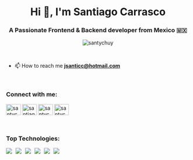 <h1 align="center">Hi 👋, I'm Santiago Carrasco</h1>
<h3 align="center">A Passionate Frontend & Backend developer from Mexico 🇲🇽</h3>

<p align="center"> <img src="https://komarev.com/ghpvc/?username=santychuy&label=Profile%20views&color=0e75b6&style=flat" alt="santychuy" /> </p>

</br>

- 📫 How to reach me **jsanticc@hotmail.com**

</br>
<h3 align="left">Connect with me:</h3>
<p align="left">
<a href="https://twitter.com/santychuy" target="blank"><img align="center" src="https://cdn.jsdelivr.net/npm/simple-icons@3.0.1/icons/twitter.svg" alt="santychuy" height="30" width="40" /></a>
<a href="https://linkedin.com/in/santiagocarrascocampa" target="blank"><img align="center" src="https://cdn.jsdelivr.net/npm/simple-icons@3.0.1/icons/linkedin.svg" alt="santiagocarrascocampa" height="30" width="40" /></a>
<a href="https://instagram.com/santychuy" target="blank"><img align="center" src="https://cdn.jsdelivr.net/npm/simple-icons@3.0.1/icons/instagram.svg" alt="santychuy" height="30" width="40" /></a>
<a href="https://dribbble.com/santychuy" target="blank"><img align="center" src="https://cdn.jsdelivr.net/npm/simple-icons@3.0.1/icons/dribbble.svg" alt="santychuy" height="30" width="40" /></a>
</p>

</br>

<h3 align="left">Top Technologies:</h3>
<p align="left"><img src="https://img.shields.io/badge/%20-Javascript-F7DF1E?logo=javascript&style=for-the-badge&labelColor=474747" style="padding: 0 10px 0 0" /><img src="https://img.shields.io/badge/%20-typescript-007ACC?logo=typescript&style=for-the-badge&labelColor=474747" style="padding: 0 10px 0 0" /><img src="https://img.shields.io/badge/%20-react-61DAFB?logo=react&style=for-the-badge&labelColor=474747" style="padding: 0 10px 0 0" /><img src="https://img.shields.io/badge/%20-swift-FA7343?logo=swift&style=for-the-badge&labelColor=474747" style="padding: 0 10px 0 0" /><img src="https://img.shields.io/badge/%20-node.js-339933?logo=node.js&style=for-the-badge&labelColor=474747" style="padding: 0 10px 0 0" /><img src="https://img.shields.io/badge/%20-Graphql-E10098?logo=graphql&style=for-the-badge&labelColor=474747" style="padding: 0 10px 0 0" /></p>
<!-- <p align="left"> <a href="https://www.docker.com/" target="_blank"> <img src="https://devicons.github.io/devicon/devicon.git/icons/docker/docker-original-wordmark.svg" alt="docker" width="40" height="40"/> </a> <a href="https://expressjs.com" target="_blank"> <img src="https://devicons.github.io/devicon/devicon.git/icons/express/express-original-wordmark.svg" alt="express" width="40" height="40"/> </a> <a href="https://www.figma.com/" target="_blank"> <img src="https://www.vectorlogo.zone/logos/figma/figma-icon.svg" alt="figma" width="40" height="40"/> </a> <a href="https://firebase.google.com/" target="_blank"> <img src="https://www.vectorlogo.zone/logos/firebase/firebase-icon.svg" alt="firebase" width="40" height="40"/> </a> <a href="https://git-scm.com/" target="_blank"> <img src="https://www.vectorlogo.zone/logos/git-scm/git-scm-icon.svg" alt="git" width="40" height="40"/> </a> <a href="https://graphql.org" target="_blank"> <img src="https://www.vectorlogo.zone/logos/graphql/graphql-icon.svg" alt="graphql" width="40" height="40"/> </a> <a href="https://developer.mozilla.org/en-US/docs/Web/JavaScript" target="_blank"> <img src="https://devicons.github.io/devicon/devicon.git/icons/javascript/javascript-original.svg" alt="javascript" width="40" height="40"/> </a> <a href="https://jestjs.io" target="_blank"> <img src="https://www.vectorlogo.zone/logos/jestjsio/jestjsio-icon.svg" alt="jest" width="40" height="40"/> </a> <a href="https://www.linux.org/" target="_blank"> <img src="https://devicons.github.io/devicon/devicon.git/icons/linux/linux-original.svg" alt="linux" width="40" height="40"/> </a> <a href="https://www.mongodb.com/" target="_blank"> <img src="https://devicons.github.io/devicon/devicon.git/icons/mongodb/mongodb-original-wordmark.svg" alt="mongodb" width="40" height="40"/> </a> <a href="https://nextjs.org/" target="_blank"> <img src="https://cdn.worldvectorlogo.com/logos/nextjs-3.svg" alt="nextjs" width="40" height="40"/> </a> <a href="https://www.nginx.com" target="_blank"> <img src="https://devicons.github.io/devicon/devicon.git/icons/nginx/nginx-original.svg" alt="nginx" width="40" height="40"/> </a> <a href="https://nodejs.org" target="_blank"> <img src="https://devicons.github.io/devicon/devicon.git/icons/nodejs/nodejs-original-wordmark.svg" alt="nodejs" width="40" height="40"/> </a> <a href="https://www.postgresql.org" target="_blank"> <img src="https://devicons.github.io/devicon/devicon.git/icons/postgresql/postgresql-original-wordmark.svg" alt="postgresql" width="40" height="40"/> </a> <a href="https://postman.com" target="_blank"> <img src="https://www.vectorlogo.zone/logos/getpostman/getpostman-icon.svg" alt="postman" width="40" height="40"/> </a> <a href="https://reactjs.org/" target="_blank"> <img src="https://devicons.github.io/devicon/devicon.git/icons/react/react-original-wordmark.svg" alt="react" width="40" height="40"/> </a> <a href="https://reactnative.dev/" target="_blank"> <img src="https://reactnative.dev/img/header_logo.svg" alt="reactnative" width="40" height="40"/> </a> <a href="https://redis.io" target="_blank"> <img src="https://devicons.github.io/devicon/devicon.git/icons/redis/redis-original-wordmark.svg" alt="redis" width="40" height="40"/> </a> <a href="https://www.sketch.com/" target="_blank"> <img src="https://www.vectorlogo.zone/logos/sketchapp/sketchapp-icon.svg" alt="sketch" width="40" height="40"/> </a> <a href="https://developer.apple.com/swift/" target="_blank"> <img src="https://devicons.github.io/devicon/devicon.git/icons/swift/swift-original-wordmark.svg" alt="swift" width="40" height="40"/> </a> <a href="https://www.typescriptlang.org/" target="_blank"> <img src="https://devicons.github.io/devicon/devicon.git/icons/typescript/typescript-original.svg" alt="typescript" width="40" height="40"/> </a> </p> -->

<!-- </br>
</br>

<p align="center"><img src="https://github-readme-stats.vercel.app/api/top-langs?username=santychuy&show_icons=true&locale=en&layout=compact" alt="santychuy" /></p> -->
